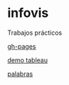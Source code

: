 # infovis
Trabajos prácticos


[gh-pages](https://camicollado.github.io/infovis/index.html)


[demo tableau](https://camicollado.github.io/infovis/demotableau.html)

[palabras](https://raw.camicollado.githubusercontent.io/infovis/gh-pahges/palabras.txt)

